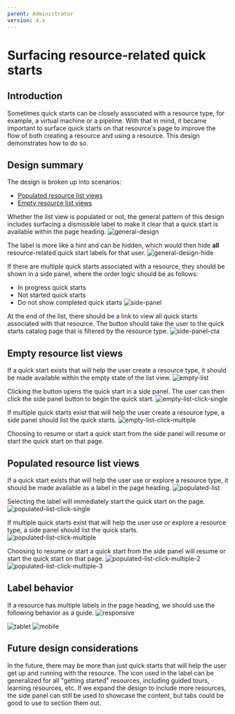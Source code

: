 ```yaml
---
parent: Administrator
version: 4.x
---
```


# Surfacing resource-related quick starts

## Introduction
Sometimes quick starts can be closely associated with a resource type, for example, a virtual machine or a pipeline. With that in mind, it became important to surface quick starts on that resource's page to improve the flow of both creating a resource and using a resource. This design demonstrates how to do so.

## Design summary
The design is broken up into scenarios:
- [Populated resource list views](#populated-resource-list-views)
- [Empty resource list views](#empty-resource-list-views)

Whether the list view is populated or not, the general pattern of this design includes surfacing a dismissible label to make it clear that a quick start is available within the page heading.
![general-design](img/general-design.png)

The label is more like a hint and can be hidden, which would then hide **all** resource-related quick start labels for that user.
![general-design-hide](img/general-design-hide.png)

If there are multiple quick starts associated with a resource, they should be shown in a side panel, where the order logic should be as follows:
- In progress quick starts
- Not started quick starts
- Do not show completed quick starts
![side-panel](img/side-panel.png)

At the end of the list, there should be a link to view all quick starts associated with that resource. The button should take the user to the quick starts catalog page that is filtered by the resource type.
![side-panel-cta](img/side-panel-cta.png)

## Empty resource list views
If a quick start exists that will help the user create a resource type, it should be made available within the empty state of the list view.
![empty-list](img/empty-list.png)

Clicking the button opens the quick start in a side panel. The user can then click the side panel button to begin the quick start.
![empty-list-click-single](img/empty-list-click-single.png)

If multiple quick starts exist that will help the user create a resource type, a side panel should list the quick starts.
![empty-list-click-multiple](img/empty-list-click-multiple.png)

Choosing to resume or start a quick start from the side panel will resume or start the quick start on that page.

## Populated resource list views
If a quick start exists that will help the user use or explore a resource type, it should be made available as a label in the page heading.
![populated-list](img/populated-list.png)

Selecting the label will immediately start the quick start on the page.
![populated-list-click-single](img/populated-list-click-single.png)

If multiple quick starts exist that will help the user use or explore a resource type, a side panel should list the quick starts.
![populated-list-click-multiple](img/populated-list-click-multiple.png)

Choosing to resume or start a quick start from the side panel will resume or start the quick start on that page.
![populated-list-click-multiple-2](img/populated-list-click-multiple-2.png)
![populated-list-click-multiple-3](img/populated-list-click-multiple-3.png)

## Label behavior
If a resource has multiple labels in the page heading, we should use the following behavior as a guide.
![responsive](img/responsive.png)

![tablet](img/tablet.png)
![mobile](img/mobile.png)

## Future design considerations
In the future, there may be more than just quick starts that will help the user get up and running with the resource. The icon used in the label can be generalized for all "getting started" resources, including guided tours, learning resources, etc. If we expand the design to include more resources, the side panel can still be used to showcase the content, but tabs could be good to use to section them out.
